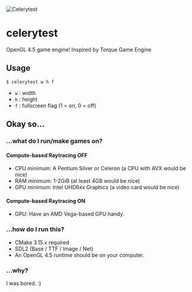![Celerytest](https://raw.githubusercontent.com/Chlorophytus/celerytest/master/lib/CelerytestPromo.png)

# celerytest
OpenGL 4.5 game engine! Inspired by Torque Game Engine 

## Usage
```
$ celerytest w h f
```
- `w` : width
- `h` : height
- `f` : fullscreen flag (1 = on, 0 = off)

## Okay so...
### ...what do I run/make games on?
#### Compute-based Raytracing OFF
- CPU minimum: A Pentium Silver or Celeron (a CPU with AVX would be nice)
- RAM minimum: 1-2GiB (at least 4GB would be nice)
- GPU minimum: Intel UHD6xx Graphics (a video card would be nice)
#### Compute-based Raytracing ON
- GPU: Have an AMD Vega-based GPU handy.
### ...how do I run this?
- CMake 3.15.x required
- SDL2 (Base / TTF / Image / Net)
- An OpenGL 4.5 runtime should be on your computer.

### ...why?
I was bored. :)

